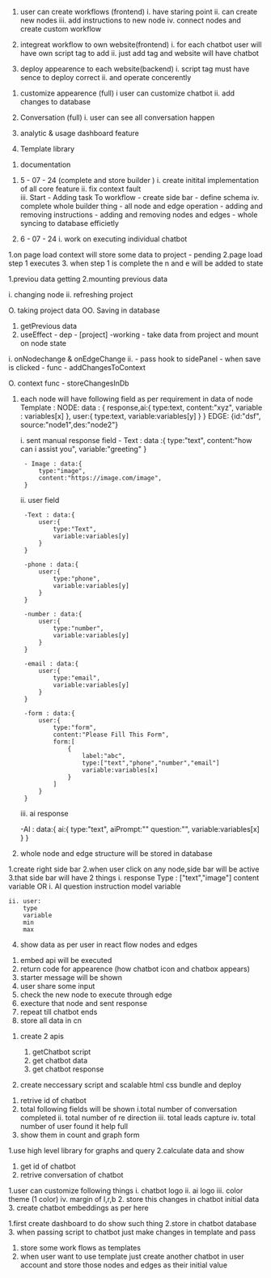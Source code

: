 <!-- Feature to impletemet -->

<!-- Core -->
1. user can create workflows (frontend)
    i. have staring point
    ii. can create new nodes
    iii. add instructions to new node
    iv. connect nodes and create custom workflow

2. integreat workflow to own website(frontend)
    i. for each chatbot user will have own script tag to add
    ii. just add tag and website will have chatbot

3. deploy appearence to each website(backend)
    i. script tag must have sence to deploy correct 
    ii. and operate concerently

<!-- orbital -->

1. customize appearence (full)
    i user can customize chatbot
    ii. add changes to database 

2. Conversation (full)
    i. user can see all conversation happen 

3. analytic & usage dashboard feature 

4. Template library

<!-- optional -->

1. documentation 

<!-- ++++++++++++++++         Calander           +++++++++++++++++ -->

<!--####### 5 week - 34 days left #######-->

1. 5 - 07 - 24 (complete and store builder )
        i. create initital implementation of all core feature
        ii. fix context fault    
        iii. Start - Adding task To workflow
            - create side bar
            - define schema
        iv. complete whole builder thing
            - all node and edge operation
            - adding and removing instructions 
            - adding and removing nodes and edges
            - whole syncing to database efficietly

2. 6 - 07 - 24
    i. work on executing individual chatbot 

1.on page load context will store some data to project - pending
2.page load step 1 executes
3. when step 1 is complete the n and e will be added to state



<!-- intarect with builder  -->
1.previou data getting
2.mounting previous data

i. changing node 
ii. refreshing project

O. taking project data
OO. Saving in database


<!-- How -->

1. getPrevious data
2. useEffect - dep - [project] -working - take data from project and mount on node state

i. onNodechange & onEdgeChange 
ii. - pass hook to sidePanel
    - when save is clicked - func - addChangesToContext

O.  context func - storeChangesInDb


<!-- adding task to workflow -->

1. each node will have following field as per requirement in data of node
    Template : 
    NODE:
        data : {
            response,ai:{
                type:text,
                content:"xyz",
                variable : variables[x]
            },
            user:{
                type:text,
                variable:variables[y]
            }
        }
    EDGE:
        {id:"dsf", source:"node1",des:"node2"}

    i. sent manual response field
        - Text : data :{ 
            type:"text",
            content:"how can i assist you",
            variable:"greeting"
        }

        - Image : data:{
            type:"image",
            content:"https://image.com/image",
        }

    ii. user field

        -Text : data:{
            user:{
                type:"Text",
                variable:variables[y]
            }
        }

        -phone : data:{
            user:{
                type:"phone",
                variable:variables[y]
            }
        }

        -number : data:{
            user:{
                type:"number",
                variable:variables[y]
            }
        }

        -email : data:{
            user:{
                type:"email",
                variable:variables[y]
            }
        }

        -form : data:{
            user:{
                type:"form",
                content:"Please Fill This Form",
                form:[
                    {
                        label:"abc",
                        type:["text","phone","number","email"]
                        variable:variables[x]
                    }
                ]
            }
        }

    iii. ai response

    -AI :
    data:{
        ai:{
            type:"text",
            aiPrompt:""
            question:"",
            variable:variables[x]
        }
    }

2. whole node and edge structure will be stored in database

<!-- how -->

1.create right side bar 
2.when user click on any node,side bar will be active
3.that side bar will have 2 things
    i. response 
        Type : ["text","image"]
        content
        variable
    OR
    i. AI
        question
        instruction
        model
        variable
    
    ii. user:
        type
        variable
        min
        max

4. show data as per user in react flow nodes and edges

<!-- Execute chatbot -->

1. embed api will be executed 
2. return code for appearence (how chatbot icon and chatbox appears)
3. starter message will be shown
4. user share some input
5. check the new node to execute through edge
6. execture that node and sent response 
7. repeat till chatbot ends
8. store all data in cn


<!-- how -->

1. create 2 apis 
    1. getChatbot script
    2. get chatbot data
    3. get chatbot response

2. create neccessary script and scalable html css bundle and deploy 




<!-- analytics -->

1. retrive id of chatbot
2. total following fields will be shown
    i.total number of conversation completed
    ii. total number of re direction
    iii. total leads capture
    iv. total number of user found it help full
3. show them in count and graph form 

<!-- how -->

1.use high level library for graphs and query
2.calculate data and show 


<!-- conversation -->

1. get id of chatbot
2. retrive conversation of chatbot

<!-- appearence -->

1.user can customize following things
    i. chatbot logo
    ii. ai logo
    iii. color theme (1 color)
    iv. margin of l,r,b
2. store this changes in chatbot initial data 
3. create chatbot embeddings as per here


<!-- how -->

1.first create dashboard to do show such thing
2.store in chatbot database
3. when passing script to chatbot just make changes in template and pass


<!-- Template library -->

1. store some work flows as templates
2. when user want to use template just create another chatbot in user account and store those nodes and edges as their initial value

<!--  -->